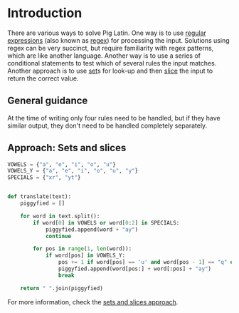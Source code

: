 # Introduction

There are various ways to solve Pig Latin.
One way is to use [regular expressions][regex] (also known as [regex][regex-ops]) for processing the input.
Solutions using regex can be very succinct, but require familiarity with regex patterns, which are like another language.
Another way is to use a series of conditional statements to test which of several rules the input matches.
Another approach is to use [set][set]s for look-up and then [slice][slicing] the input to return the correct value.

## General guidance

At the time of writing only four rules need to be handled, but if they have similar output, they don't need to be handled completely separately.

## Approach: Sets and slices

```python
VOWELS = {"a", "e", "i", "o", "u"}
VOWELS_Y = {"a", "e", "i", "o", "u", "y"}
SPECIALS = {"xr", "yt"}


def translate(text):
    piggyfied = []

    for word in text.split():
        if word[0] in VOWELS or word[0:2] in SPECIALS:
            piggyfied.append(word + "ay")
            continue

        for pos in range(1, len(word)):
            if word[pos] in VOWELS_Y:
                pos += 1 if word[pos] == 'u' and word[pos - 1] == "q" else 0
                piggyfied.append(word[pos:] + word[:pos] + "ay")
                break

    return " ".join(piggyfied)

```

For more information, check the [sets and slices approach][approach-sets-and-slices].

[regex]: https://docs.python.org/3/howto/regex.html#regex-howto
[regex-ops]: https://docs.python.org/3/library/re.html?regex
[set]: https://docs.python.org/3/library/stdtypes.html?#set
[slicing]: https://www.learnbyexample.org/python-string-slicing/
[approach-sets-and-slices]: https://exercism.org/tracks/python/exercises/pig-latin/approaches/sets-and-slices
